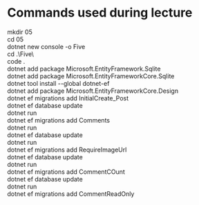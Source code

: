 # Commands used during lecture

mkdir 05                                                    
cd 05                                                       
dotnet new console -o Five                                  
cd .\Five\                                                  
code .                                                      
dotnet add package Microsoft.EntityFramework.Sqlite         
dotnet add package Microsoft.EntityFrameworkCore.Sqlite     
dotnet tool install --global dotnet-ef                      
dotnet add package Microsoft.EntityFrameworkCore.Design     
dotnet ef migrations add InitialCreate_Post                 
dotnet ef database update                                   
dotnet run                                                  
dotnet ef migrations add Comments                           
dotnet run                                                  
dotnet ef database update                                   
dotnet run                                                  
dotnet ef migrations add RequireImageUrl                    
dotnet ef database update                                   
dotnet run                                                  
dotnet ef migrations add CommentCOunt                       
dotnet ef database update                                   
dotnet run                                                  
dotnet ef migrations add CommentReadOnly                    